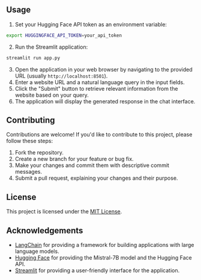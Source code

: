 ## Usage

1. Set your Hugging Face API token as an environment variable:

```bash
export HUGGINGFACE_API_TOKEN=your_api_token
```

2. Run the Streamlit application:

```bash
streamlit run app.py
```

3. Open the application in your web browser by navigating to the provided URL (usually `http://localhost:8501`).
4. Enter a website URL and a natural language query in the input fields.
5. Click the "Submit" button to retrieve relevant information from the website based on your query.
6. The application will display the generated response in the chat interface.

## Contributing

Contributions are welcome! If you'd like to contribute to this project, please follow these steps:

1. Fork the repository.
2. Create a new branch for your feature or bug fix.
3. Make your changes and commit them with descriptive commit messages.
4. Submit a pull request, explaining your changes and their purpose.

## License

This project is licensed under the [MIT License](LICENSE).

## Acknowledgements

- [LangChain](https://github.com/hwchase17/langchain) for providing a framework for building applications with large language models.
- [Hugging Face](https://huggingface.co/) for providing the Mistral-7B model and the Hugging Face API.
- [Streamlit](https://streamlit.io/) for providing a user-friendly interface for the application.
